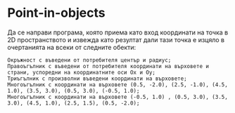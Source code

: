 # Point-in-objects

Да се направи програма, която приема като вход координати на точка в 2D пространството и извежда като резултат дали тази точка е изцяло в очертанията на всеки от следните обекти:

    Окръжност с въведени от потребителя център и радиус;
    Правоъгълник с въведени от потребителя координати на върховете и страни, успоредни на координатните оси Ox и Oy;
    Триъгълник с произволни въведени координати на върховете;
    Многоъгълник с координати на върховете (0.5, -2.0), (2.5, -1.0), (4.5, 1.0), (3.5, 3.0), (0.5, 3.0), (-0.5, 1.0);
    Многоъгълник с координати на върховете (-0.5, 1.0) , (0.5, 3.0), (3.5, 3.0), (4.5, 1.0), (2.5, 1.5), (0.5, -2.0);

